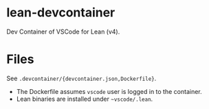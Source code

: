 # lean-devcontainer
Dev Container of VSCode for Lean (v4).

# Files

See `.devcontainer/{devcontainer.json,Dockerfile}`.

- The Dockerfile assumes `vscode` user is logged in to the container.
- Lean binaries are installed under `~vscode/.lean`.
